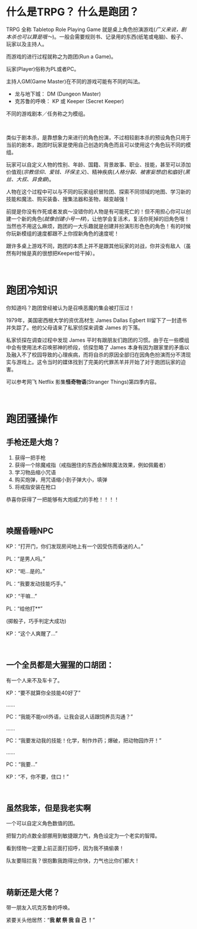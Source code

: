# 什么是TRPG？ 什么是跑团？

TRPG 全称 Tabletop Role Playing Game 就是桌上角色扮演游戏(_广义来说，剧本杀也可以算是哦～_)。一般会需要规则书、记录用的东西(纸笔或电脑)、骰子、玩家以及主持人。

而游戏的进行过程就称之为跑团(Run a Game)。

玩家(Player)俗称为PL或者PC。

主持人GM(Game Master)在不同的游戏可能有不同的叫法。
  - 龙与地下城： DM (Dungeon Master)
  - 克苏鲁的呼唤： KP 或 Keeper (Secret Keeper)

不同的游戏剧本／任务称之为模组。

$~$

类似于剧本杀，是靠想象力来进行的角色扮演，不过相较剧本杀的预设角色只用于当前的剧本，跑团时玩家是使用自己创造的角色而且可以使用这个角色玩不同的模组。

玩家可以自定义人物的性别、年龄、国籍、背景故事、职业、技能，甚至可以添加价值观(*宗教信仰、爱钱、环保主义*)、精神疾病(*人格分裂、被害妄想症*)和癖好(*黑丝、大叔、异食癖*)。

人物在这个过程中可以与不同的玩家组织冒险团、探索不同领域的地图、学习新的技能和魔法、购买装备、搜集法器和圣物，越变越强！

前提是你没有作死或者发疯～没错你的人物是有可能死亡的！但不用担心你可以创建一个新的角色(*就像创建小号一样*)，让他学会复活术，复活你死掉的旧角色哦！当然也不用这么麻烦，跑团的一大乐趣就是创建并扮演形形色色的角色！有的时候你玩新模组的速度都跟不上你捏新角色的速度呢！

跟许多桌上游戏不同，跑团的本质上并不是跟其他玩家的对战，你并没有敌人（虽然有时候是真的很想把Keeper给干掉）。

$~$

# 跑团冷知识

你知道吗？跑团曾经被认为是召唤恶魔的集会被打压过！

1979年，美国密西根大学的资优高材生 James Dallas Egbert III留下了一封遗书并失踪了。他的父母请来了私家侦探来调查 James 的下落。

私家侦探在调查过程中发现 James 平时有跟朋友们跑团的习惯。由于在一些模组中会有使用法术召唤邪神的桥段，侦探忽略了 James 本身有因为跟家里的矛盾以及融入不了校园导致的心理疾病，而将自杀的原因全部归在因角色扮演而分不清现实与游戏上。这令当时的媒体找到了完美的代罪羔羊并开始了对于跑团玩家的迫害。

可以参考网飞 Netflix 影集**怪奇物语**(Stranger Things)第四季内容。 





$~$

# 跑团骚操作

## 手枪还是大炮？

1. 获得一把手枪
2. 获得一个除魔戒指（戒指圈住的东西会解除魔法效果，例如佩戴者）
3. 学习物品缩小咒语
4. 购买炮弹，用咒语缩小到子弹大小，填弹
5. 将戒指安装在枪口

恭喜你获得了一把能够有大炮威力的手枪！！！！

$~$

## 唤醒昏睡NPC

KP：“打开门，你们发现房间地上有一个因受伤而昏迷的人。”

PL：“是男人吗。”

KP：“呃...是的。”

PL：“我要发动技能巧手。”

KP：“干嘛...”

PL：“给他打**”

(掷骰子，巧手判定大成功)

KP：“这个人爽醒了...”

$~$

## 一个全员都是大猩猩的口胡团：

有一个人来不及车卡了。

KP：“要不就算你全技能40好了”

......

PC：“我能不能roll外语，让我会说人话跟饲养员沟通？”

......

PC：“我要发动我的技能！化学，制作炸药；爆破，把动物园炸开！”

......

PC：“我要…”

KP：“不，你不要，住口！”

$~$

## 虽然我笨，但是我老实啊

一个可以自定义角色数值的团。

把智力的点数全部挪用到敏捷跟力气，角色设定为一个老实的智障。

看到怪物一定要上前正面打招呼，因为我不搞偷袭！

队友要阻拦我？很抱歉我跑得比你快，力气也比你们都大！

$~$

## 萌新还是大佬？

带一朋友入坑克苏鲁的呼唤。

紧要关头他居然：“**我 献 祭 我 自 己 ！**”